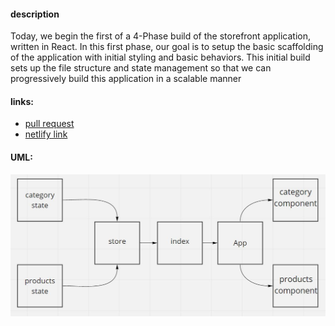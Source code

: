 #### description
Today, we begin the first of a 4-Phase build of the storefront application, written in React. In this first phase, our goal is to setup the basic scaffolding of the application with initial styling and basic behaviors. This initial build sets up the file structure and state management so that we can progressively build this application in a scalable manner  
#### links:
- [pull request](https://github.com/awwadsaeed/store-front/pull/7)
- [netlify link](https://nervous-mcnulty-1aa853.netlify.app/)
#### UML:
![UML](./lab36.JPG)
